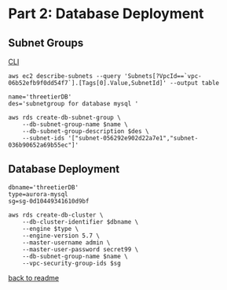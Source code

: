 # Part 2: Database Deployment
## Subnet Groups
[CLI](https://docs.aws.amazon.com/cli/latest/reference/rds/create-db-subnet-group.html)
```
aws ec2 describe-subnets --query 'Subnets[?VpcId==`vpc-06b52efb9f0dd54f7`].[Tags[0].Value,SubnetId]' --output table 
```
```
name='threetierDB'
des='subnetgroup for database mysql '

```
```
aws rds create-db-subnet-group \
    --db-subnet-group-name $name \
    --db-subnet-group-description $des \
    --subnet-ids '["subnet-056292e902d22a7e1","subnet-036b90652a69b55ec"]' 

```

## Database Deployment

```
dbname='threetierDB'
type=aurora-mysql
sg=sg-0d10449341610d9bf
```

```
aws rds create-db-cluster \
    --db-cluster-identifier $dbname \
    --engine $type \
    --engine-version 5.7 \
    --master-username admin \
    --master-user-password secret99 \
    --db-subnet-group-name $name \
    --vpc-security-group-ids $sg
```

[back to readme](readme.md)
